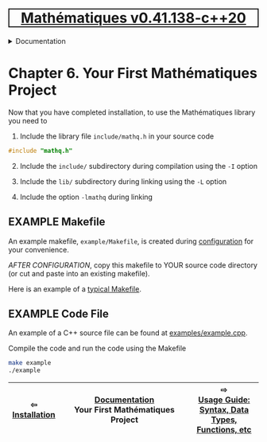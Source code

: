 [<h1 style='border: 2px solid; text-align: center'>Mathématiques v0.41.138-c++20</h1>](../../README.md)

<details>

<summary>Documentation</summary>

# [Chapter  Documentation](../README.md)<br>
Chapter 1. [License](../license/README.md)<br>
Chapter 2. [About](../about/README.md)<br>
Chapter 3. [Status, Planned Work & Release Notes](../status-release/README.md)<br>
Chapter 4. [Introduction with Examples](../intro/README.md)<br>
Chapter 5. [Installation](../installation/README.md)<br>
Chapter 6. _Your First Mathématiques Project_ <br>
Chapter 7. [Usage Guide: Syntax, Data Types, Functions, etc](../user-guide/README.md)<br>
Chapter 8. [Benchmarks](../benchmarks/README.md)<br>
Chapter 9. [Tests](../test/README.md)<br>
Chapter 10. [Developer Guide: Modifying and Extending Mathématiques](../developer-guide/README.md)<br>


</details>



# Chapter 6. Your First Mathématiques Project


Now that you have completed installation, to use the Mathématiques library you need to 

1. Include the library file `include/mathq.h` in your source code
```C++
#include "mathq.h"
```
2. Include the `include/` subdirectory during compilation using the `-I` option

3. Include the `lib/` subdirectory during linking using the `-L` option

4. Include the option `-lmathq` during linking

## EXAMPLE Makefile

An example makefile, `example/Makefile`, is created during [configuration](configuration) for your convenience.

*AFTER CONFIGURATION*, copy this makefile to YOUR source code directory (or cut and paste into an existing makefile).

Here is an example of a [typical Makefile](doc/sample/Makefile).

## EXAMPLE Code File

An example of a C++ source file can be found at [examples/example.cpp](examples/example.cpp).

Compile the code and run the code using the Makefile
```bash
make example
./example
```


| ⇦ <br />[Installation](../installation/README.md)  | [Documentation](../README.md)<br />Your First Mathématiques Project<br /><img width=1000/> | ⇨ <br />[Usage Guide: Syntax, Data Types, Functions, etc](../user-guide/README.md)   |
| ------------ | :-------------------------------: | ------------ |


